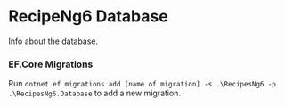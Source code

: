 ﻿# RecipeNg6 Database

Info about the database. 

### EF.Core Migrations

Run `dotnet ef migrations add [name of migration] -s .\RecipesNg6 -p .\RecipesNg6.Database` to add a new migration.